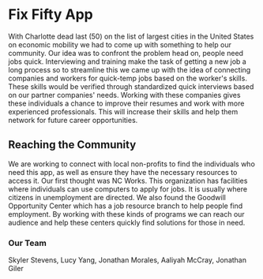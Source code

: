 # Fix Fifty App
With Charlotte dead last (50) on the list of largest cities in the United States on economic mobility we had to come up with something to help our community. Our idea was to confront the problem head on, people need jobs quick. Interviewing and training make the task of getting a new job a long process so to streamline this we came up with the idea of connecting companies and workers for quick-temp jobs based on the worker's skills. These skills would be verified through standardized quick interviews based on our partner companies' needs. Working with these companies gives these individuals a chance to improve their resumes and work with more experienced professionals. This will increase their skills and help them network for future career opportunities.

## Reaching the Community
We are working to connect with local non-profits to find the individuals who need this app, as well as ensure they have the necessary resources to access it. Our first thought was NC Works. This organization has facilities where individuals can use computers to apply for jobs. It is usually where citizens in unemployment are directed. We also found the Goodwill Opportunity Center which has a job resource branch to help people find employment. By working with these kinds of programs we can reach our audience and help these centers quickly find solutions for those in need.

### Our Team
Skyler Stevens, Lucy Yang, Jonathan Morales, Aaliyah McCray, Jonathan Giler